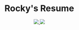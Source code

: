 <h1 align="center">Rocky's Resume</h1>

<p align="center">
  <a href="https://travis-ci.org/rwu823/cv" target="_blank">
    <img src="https://img.shields.io/travis/rwu823/cv.svg?style=flat-square" />
  </a>

  <a href="https://github.com/rwu823/cv/releases">
    <img src="https://img.shields.io/github/tag/rwu823/cv.svg?style=flat-square" />
  </a>
</p>
